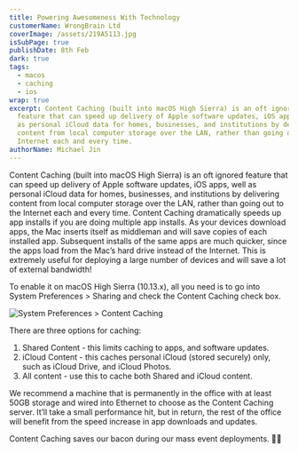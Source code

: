 ```yaml
---
title: Powering Awesomeness With Technology
customerName: WrongBrain Ltd
coverImage: /assets/219A5113.jpg
isSubPage: true
publishDate: 8th Feb
dark: true
tags:
  - macos
  - caching
  - ios
wrap: true
excerpt: Content Caching (built into macOS High Sierra) is an oft ignored
  feature that can speed up delivery of Apple software updates, iOS apps, well
  as personal iCloud data for homes, businesses, and institutions by delivering
  content from local computer storage over the LAN, rather than going out to the
  Internet each and every time.
authorName: Michael Jin
---
```


Content Caching (built into macOS High Sierra) is an oft ignored feature that can speed up delivery of Apple software updates, iOS apps, well as personal iCloud data for homes, businesses, and institutions by delivering content from local computer storage over the LAN, rather than going out to the Internet each and every time. Content Caching dramatically speeds up app installs if you are doing multiple app installs. As your devices download apps, the Mac inserts itself as middleman and will save copies of each installed app. Subsequent installs of the same apps are much quicker, since the apps load from the Mac’s hard drive instead of the Internet. This is extremely useful for deploying a large number of devices and will save a lot of external bandwidth!

To enable it on macOS High Sierra (10.13.x), all you need is to go into System Preferences > Sharing and check the Content Caching check box.

![System Preferences > Content Caching](/assets/screen-shot-2018-06-01-at-11.43.50.png "System Preferences > Content Caching")

There are three options for caching:

1. Shared Content - this limits caching to apps, and software updates.
2. iCloud Content - this caches personal iCloud (stored securely) only, such as iCloud Drive, and iCloud Photos.
3. All content - use this to cache both Shared and iCloud content.

We recommend a machine that is permanently in the office with at least 50GB storage and wired into Ethernet to choose as the Content Caching server. It’ll take a small performance hit, but in return, the rest of the office will benefit from the speed increase in app downloads and updates.

Content Caching saves our bacon during our mass event deployments. 🐷📲